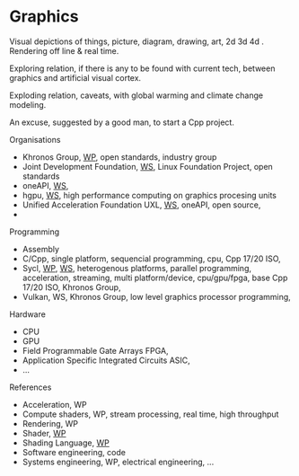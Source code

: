 # Graphics
Visual depictions of things, picture, diagram, drawing, art, 2d 3d 4d . Rendering off line & real time.

Exploring relation, if there is any to be found with current tech, between graphics and artificial visual cortex.

Exploding relation, caveats, with global warming and climate change modeling. 

An excuse, suggested by a good man, to start a Cpp project.

Organisations
* Khronos Group, [WP](https://en.wikipedia.org/wiki/Khronos_Group), open standards, industry group
* Joint Development Foundation, [WS](https://jointdevelopment.org/), Linux Foundation Project, open standards
* oneAPI, [WS](https://oneapi.io/),
* hgpu, [WS](https://hgpu.org/), high performance computing on graphics procesing units
* Unified Acceleration Foundation UXL, [WS](https://uxlfoundation.org/), oneAPI, open source, 
* 

Programming
* Assembly
* C/Cpp, single platform, sequencial programming, cpu, Cpp 17/20 ISO, 
* Sycl, [WP](https://en.wikipedia.org/wiki/SYCL), [WS](https://sycl.tech/), heterogenous platforms, parallel programming, acceleration, streaming, multi platform/device, cpu/gpu/fpga, base Cpp 17/20 ISO, Khronos Group,
* Vulkan, WS, Khronos Group, low level graphics processor programming, 

Hardware
* CPU
* GPU
* Field Programmable Gate Arrays FPGA, 
* Application Specific Integrated Circuits ASIC,
* ...

References
* Acceleration, WP
* Compute shaders, WP, stream processing, real time, high throughput
* Rendering, WP 
* Shader, [WP](https://en.wikipedia.org/wiki/Shader)
* Shading Language, [WP](https://en.wikipedia.org/wiki/Shading_language)
* Software engineering, code
* Systems engineering, WP, electrical engineering, ...

